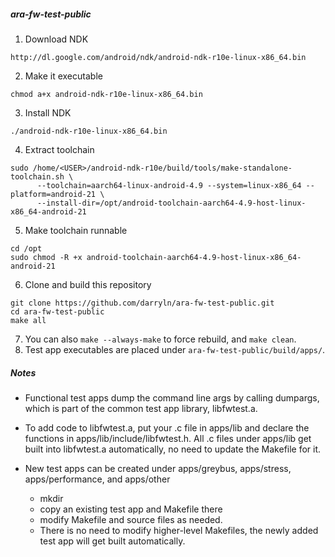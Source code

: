##### ara-fw-test-public

1. Download NDK
```
http://dl.google.com/android/ndk/android-ndk-r10e-linux-x86_64.bin
```
2. Make it executable
```
chmod a+x android-ndk-r10e-linux-x86_64.bin
```
3. Install NDK
```
./android-ndk-r10e-linux-x86_64.bin
```
4. Extract toolchain
```
sudo /home/<USER>/android-ndk-r10e/build/tools/make-standalone-toolchain.sh \
      --toolchain=aarch64-linux-android-4.9 --system=linux-x86_64 --platform=android-21 \
      --install-dir=/opt/android-toolchain-aarch64-4.9-host-linux-x86_64-android-21
```
5. Make toolchain runnable
```
cd /opt
sudo chmod -R +x android-toolchain-aarch64-4.9-host-linux-x86_64-android-21
```
6. Clone and build this repository
```
git clone https://github.com/darryln/ara-fw-test-public.git
cd ara-fw-test-public
make all
```
7. You can also `make --always-make` to force rebuild, and `make clean`.  
8. Test app executables are placed under `ara-fw-test-public/build/apps/`.  

##### Notes
* Functional test apps dump the command line args by calling dumpargs, which is part of the common test app library, libfwtest.a.

* To add code to libfwtest.a, put your .c file in apps/lib and declare the functions in apps/lib/include/libfwtest.h.  All .c files under apps/lib get built into libfwtest.a automatically, no need to update the Makefile for it.

* New test apps can be created under apps/greybus, apps/stress, apps/performance, and apps/other
  * mkdir <name of test app>
  * copy an existing test app and Makefile there
  * modify Makefile and source files as needed.
  * There is no need to modify higher-level Makefiles, the newly added test app will get built automatically.
